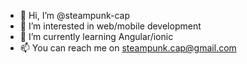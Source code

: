 - 👋 Hi, I’m @steampunk-cap
- 👀 I’m interested in web/mobile development 
- 🌱 I’m currently learning Angular/ionic   
- 📫 You can reach me on steampunk.cap@gmail.com

<!---
steampunk-cap/steampunk-cap is a ✨ special ✨ repository because its `README.md` (this file) appears on your GitHub profile.
You can click the Preview link to take a look at your changes.
--->
